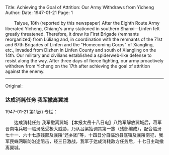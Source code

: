 Title: Achieving the Goal of Attrition: Our Army Withdraws from Yicheng
Author:
Date: 1947-01-21
Page: 1

　　Taiyue, 18th (reported by this newspaper) After the Eighth Route Army liberated Yicheng, Chiang's army stationed in southern Shanxi—Linfen felt greatly threatened. Therefore, it drew its First Brigade (remnants reorganized) from Lüliang and, in coordination with the remnants of the 71st and 67th Brigades of Linfen and the "Homecoming Corps" of Xiangling, etc., invaded from Dizhen in Linfen County and south of Xiangling on the 14th. Our military and civilians established a spiderweb-like defense to resist along the way. After three days of fierce fighting, our army proactively withdrew from Yicheng on the 17th after achieving the goal of attrition against the enemy.



<hr /> 

Original: 


### 达成消耗任务  我军撤离翼城

1947-01-21
第1版()
专栏：

　　达成消耗任务
    我军撤离翼城
    【本报太岳十八日电】八路军解放翼城后，蒋军晋南屯兵唱—临汾感受极大威胁，乃从吕梁抽调其第一旅（残部编成），配合临汾七十一、六十七旅残部及襄陵“还乡团”等，十四日分自临汾县底镇及襄陵南犯，我军民蛛网联防沿途阻击，经三日激战，我军于达成消耗敌方任务后，十七日主动撤离翼城。
